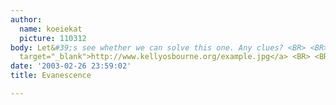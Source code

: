 ```yaml
---
author:
  name: koeiekat
  picture: 110312
body: Let&#39;s see whether we can solve this one. Any clues? <BR> <BR><a href="http://www.kellyosbourne.org/example.jpg"
  target="_blank">http://www.kellyosbourne.org/example.jpg</a> <BR> <BR>
date: '2003-02-26 23:59:02'
title: Evanescence

---
```


